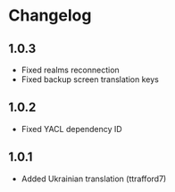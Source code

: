 # Changelog

## 1.0.3

- Fixed realms reconnection
- Fixed backup screen translation keys

## 1.0.2

- Fixed YACL dependency ID

## 1.0.1

- Added Ukrainian translation (ttrafford7)
